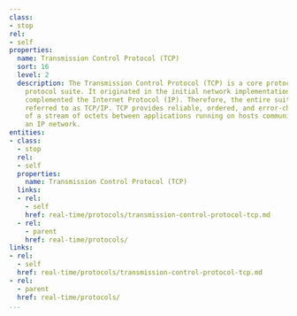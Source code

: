 ```yaml
---
class:
- stop
rel:
- self
properties:
  name: Transmission Control Protocol (TCP)
  sort: 16
  level: 2
  description: The Transmission Control Protocol (TCP) is a core protocol of the Internet
    protocol suite. It originated in the initial network implementation in which it
    complemented the Internet Protocol (IP). Therefore, the entire suite is commonly
    referred to as TCP/IP. TCP provides reliable, ordered, and error-checked delivery
    of a stream of octets between applications running on hosts communicating over
    an IP network.
entities:
- class:
  - stop
  rel:
  - self
  properties:
    name: Transmission Control Protocol (TCP)
  links:
  - rel:
    - self
    href: real-time/protocols/transmission-control-protocol-tcp.md
  - rel:
    - parent
    href: real-time/protocols/
links:
- rel:
  - self
  href: real-time/protocols/transmission-control-protocol-tcp.md
- rel:
  - parent
  href: real-time/protocols/
...
```

